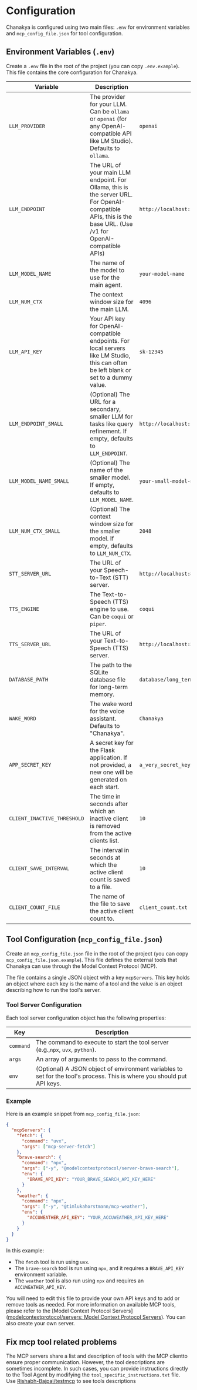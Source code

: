 # Configuration

Chanakya is configured using two main files: `.env` for environment variables and `mcp_config_file.json` for tool configuration.

## Environment Variables (`.env`)

Create a `.env` file in the root of the project (you can copy `.env.example`). This file contains the core configuration for Chanakya.

| Variable                      | Description                                                                                                                                                   | Example                                           |
| ----------------------------- | ------------------------------------------------------------------------------------------------------------------------------------------------------------- | ------------------------------------------------- |
| `LLM_PROVIDER`              | The provider for your LLM. Can be `ollama` or `openai` (for any OpenAI-compatible API like LM Studio). Defaults to `ollama`.                            | `openai`                                        |
| `LLM_ENDPOINT`              | The URL of your main LLM endpoint. For Ollama, this is the server URL. For OpenAI-compatible APIs, this is the base URL. (Use /v1 for OpenAI-compatible APIs) | `http://localhost:1234/v1`                      |
| `LLM_MODEL_NAME`            | The name of the model to use for the main agent.                                                                                                              | `your-model-name`                               |
| `LLM_NUM_CTX`               | The context window size for the main LLM.                                                                                                                     | `4096`                                          |
| `LLM_API_KEY`               | Your API key for OpenAI-compatible endpoints. For local servers like LM Studio, this can often be left blank or set to a dummy value.                         | `sk-12345`                                      |
| `LLM_ENDPOINT_SMALL`        | (Optional) The URL for a secondary, smaller LLM for tasks like query refinement. If empty, defaults to `LLM_ENDPOINT`.                                      | `http://localhost:1234/v1`                      |
| `LLM_MODEL_NAME_SMALL`      | (Optional) The name of the smaller model. If empty, defaults to `LLM_MODEL_NAME`.                                                                           | `your-small-model-name`                         |
| `LLM_NUM_CTX_SMALL`         | (Optional) The context window size for the smaller model. If empty, defaults to `LLM_NUM_CTX`.                                                              | `2048`                                          |
| `STT_SERVER_URL`            | The URL of your Speech-to-Text (STT) server.                                                                                                                  | `http://localhost:8000/v1/audio/transcriptions` |
| `TTS_ENGINE`                | The Text-to-Speech (TTS) engine to use. Can be `coqui` or `piper`.                                                                                        | `coqui`                                         |
| `TTS_SERVER_URL`            | The URL of your Text-to-Speech (TTS) server.                                                                                                                  | `http://localhost:5002/api/tts`                 |
| `DATABASE_PATH`             | The path to the SQLite database file for long-term memory.                                                                                                    | `database/long_term_memory.db`                  |
| `WAKE_WORD`                 | The wake word for the voice assistant. Defaults to "Chanakya".                                                                                                | `Chanakya`                                      |
| `APP_SECRET_KEY`            | A secret key for the Flask application. If not provided, a new one will be generated on each start.                                                           | `a_very_secret_key`                             |
| `CLIENT_INACTIVE_THRESHOLD` | The time in seconds after which an inactive client is removed from the active clients list.                                                                   | `10`                                            |
| `CLIENT_SAVE_INTERVAL`      | The interval in seconds at which the active client count is saved to a file.                                                                                  | `10`                                            |
| `CLIENT_COUNT_FILE`         | The name of the file to save the active client count to.                                                                                                      | `client_count.txt`                              |

## Tool Configuration (`mcp_config_file.json`)

Create an `mcp_config_file.json` file in the root of the project (you can copy `mcp_config_file.json.example`). This file defines the external tools that Chanakya can use through the Model Context Protocol (MCP).

The file contains a single JSON object with a key `mcpServers`. This key holds an object where each key is the name of a tool and the value is an object describing how to run the tool's server.

### Tool Server Configuration

Each tool server configuration object has the following properties:

| Key         | Description                                                                                                             |
| ----------- | ----------------------------------------------------------------------------------------------------------------------- |
| `command` | The command to execute to start the tool server (e.g.,`npx`, `uvx`, `python`).                                    |
| `args`    | An array of arguments to pass to the command.                                                                           |
| `env`     | (Optional) A JSON object of environment variables to set for the tool's process. This is where you should put API keys. |

### Example

Here is an example snippet from `mcp_config_file.json`:

```json
{
  "mcpServers": {
    "fetch": {
      "command": "uvx",
      "args": ["mcp-server-fetch"]
    },
    "brave-search": {
      "command": "npx",
      "args": ["-y", "@modelcontextprotocol/server-brave-search"],
      "env": {
        "BRAVE_API_KEY": "YOUR_BRAVE_SEARCH_API_KEY_HERE"
      }
    },
    "weather": {
      "command": "npx",
      "args": ["-y", "@timlukahorstmann/mcp-weather"],
      "env": {
        "ACCUWEATHER_API_KEY": "YOUR_ACCUWEATHER_API_KEY_HERE"
      }
    }
  }
}
```

In this example:

- The `fetch` tool is run using `uvx`.
- The `brave-search` tool is run using `npx`, and it requires a `BRAVE_API_KEY` environment variable.
- The `weather` tool is also run using `npx` and requires an `ACCUWEATHER_API_KEY`.

You will need to edit this file to provide your own API keys and to add or remove tools as needed. For more information on available MCP tools, please refer to the [Model Context Protocol Servers]([modelcontextprotocol/servers: Model Context Protocol Servers](https://github.com/modelcontextprotocol/servers)). You can also create your own server.

## Fix mcp tool related problems

The MCP servers share a list and description of tools with the MCP clientto ensure proper communication. However, the tool descriptions are sometimes incomplete. In such cases, you can provide instructions directly to the Tool Agent by modifying the `tool_specific_instructions.txt` file.
Use [Rishabh-Bajpai/testmcp](https://github.com/Rishabh-Bajpai/testmcp) to see tools descriptions
